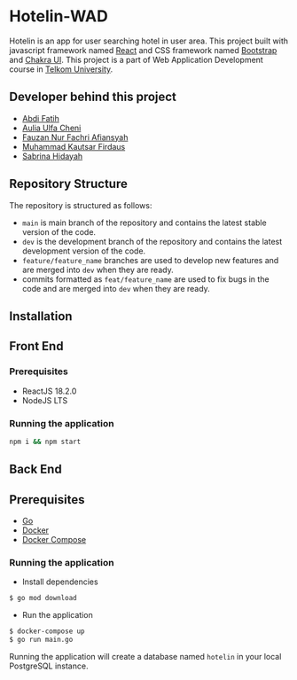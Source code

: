 # Hotelin-WAD

Hotelin is an app for user searching hotel in user area. This project built with javascript framework named [React](https://reactjs.org/docs/getting-started.html) and CSS framework named [Bootstrap](https://getbootstrap.com/docs/4.0/getting-started/introduction/) and [Chakra UI](https://chakra-ui.com). This project is a part of Web Application Development course in [Telkom University](https://telkomuniversity.ac.id).

## Developer behind this project
- [Abdi Fatih](https://github.com/fatihabdi)
- [Aulia Ulfa Cheni](https://github.com/auliaucheni)
- [Fauzan Nur Fachri Afiansyah](https://github.com/fauzanafiansyah)
- [Muhammad Kautsar Firdaus](https://github.com/kautsarfrds)
- [Sabrina Hidayah](https://github.com/sabrinah11)

## Repository Structure

The repository is structured as follows:

- `main` is main branch of the repository and contains the latest stable version of the code.
- `dev` is the development branch of the repository and contains the latest development version of the code.
- `feature/feature_name` branches are used to develop new features and are merged into `dev` when they are ready.
- commits formatted as `feat/feature_name` are used to fix bugs in the code and are merged into `dev` when they are ready.

## Installation

## Front End 

### Prerequisites

- ReactJS 18.2.0
- NodeJS LTS

### Running the application

```bash
npm i && npm start
```

## Back End
## Prerequisites

- [Go](https://golang.org/dl/)
- [Docker](https://docs.docker.com/install/)
- [Docker Compose](https://docs.docker.com/compose/install/)

### Running the application

- Install dependencies

```bash
$ go mod download
```

- Run the application

```bash
$ docker-compose up
$ go run main.go
```

Running the application will create a database named `hotelin` in your local PostgreSQL instance.